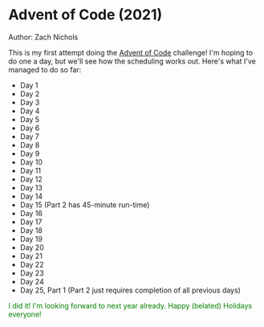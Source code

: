 # Advent of Code (2021)

Author: Zach Nichols

This is my first attempt doing the [Advent of Code](https://adventofcode.com/2021) challenge! I'm hoping to do one a day, but we'll see how the scheduling works out. Here's what I've managed to do so far:

- Day 1
- Day 2
- Day 3
- Day 4
- Day 5
- Day 6
- Day 7
- Day 8
- Day 9
- Day 10
- Day 11
- Day 12
- Day 13
- Day 14
- Day 15 (Part 2 has 45-minute run-time)
- Day 16
- Day 17
- Day 18
- Day 19
- Day 20
- Day 21
- Day 22
- Day 23
- Day 24
- Day 25, Part 1 (Part 2 just requires completion of all previous days)


<span style="color:green">I did it! I'm looking forward to next year already. Happy (belated) Holidays everyone!</span>

